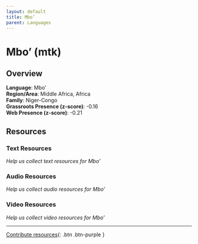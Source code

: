 ```yaml
---
layout: default
title: Mbo’
parent: Languages
---
```


# Mbo’ (mtk)

## Overview

**Language**: Mbo’  
**Region/Area**: Middle Africa, Africa  
**Family**: Niger-Congo  
**Grassroots Presence (z-score)**: -0.16  
**Web Presence (z-score)**: -0.21  

## Resources

### Text Resources
*Help us collect text resources for Mbo’*

### Audio Resources
*Help us collect audio resources for Mbo’*

### Video Resources
*Help us collect video resources for Mbo’*

---

[Contribute resources](https://forms.office.com/e/1SfLJx3u1r){: .btn .btn-purple }
